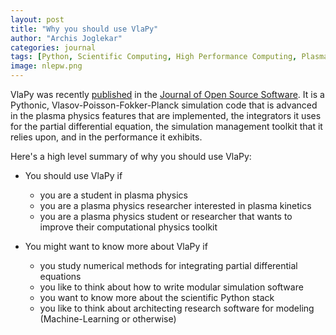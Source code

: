 ```yaml
---
layout: post
title: "Why you should use VlaPy"
author: "Archis Joglekar"
categories: journal
tags: [Python, Scientific Computing, High Performance Computing, Plasma Physics]
image: nlepw.png
---
```


VlaPy was recently [published](https://github.com/joglekara/vlapy) in the [Journal of Open Source Software](https://joss.theoj.org/). 
It is a Pythonic, Vlasov-Poisson-Fokker-Planck simulation code that is advanced in the plasma physics features that are implemented,
the integrators it uses for the partial differential equation, the simulation management toolkit that it relies upon, and 
in the performance it exhibits. 

Here's a high level summary of why you should use VlaPy:

- You should use VlaPy if
    - you are a student in plasma physics 
    - you are a plasma physics researcher interested in plasma kinetics
    - you are a plasma physics student or researcher that wants to improve their computational physics toolkit
    
- You might want to know more about VlaPy if
    - you study numerical methods for integrating partial differential equations
    - you like to think about how to write modular simulation software
    - you want to know more about the scientific Python stack
    - you like to think about architecting research software for modeling (Machine-Learning or otherwise)
